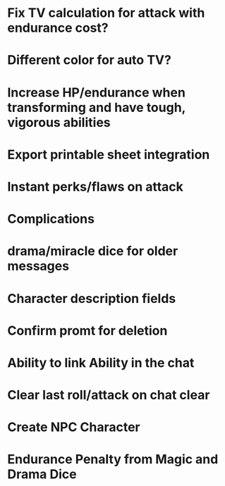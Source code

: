 # Fix TV calculation for attack with endurance cost?
# Different color for auto TV?
# Increase HP/endurance when transforming and have tough, vigorous abilities
# Export printable sheet integration
# Instant perks/flaws on attack 
# Complications
# drama/miracle dice for older messages
# Character description fields
# Confirm promt for deletion
# Ability to link Ability in the chat
# Clear last roll/attack on chat clear
# Create NPC Character
# Endurance Penalty from Magic and Drama Dice